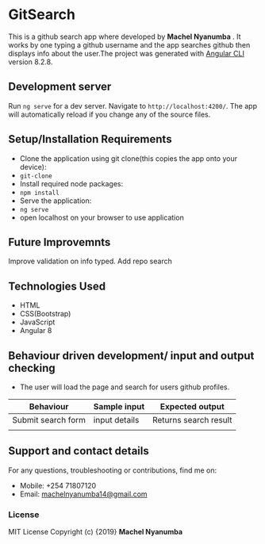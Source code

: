 # GitSearch
This is a github search app where developed by **Machel Nyanumba** . It works by one typing a github username and the app searches github then displays info about the user.The project was generated with [Angular CLI](https://github.com/angular/angular-cli) version 8.2.8.

## Development server

Run `ng serve` for a dev server. Navigate to `http://localhost:4200/`. The app will automatically reload if you change any of the source files.

 
## Setup/Installation Requirements
* Clone the application using git clone(this copies the app onto your device):
* `git-clone`
* Install required node packages:
* `npm install`
* Serve the application:
* `ng serve`
* open localhost on your browser to use application

## Future Improvemnts
Improve validation on info typed. Add repo search

## Technologies Used
* HTML
* CSS(Bootstrap)
* JavaScript
* Angular 8

## Behaviour driven development/ input and output checking
* The user will load the page and search for users github profiles.


| Behaviour                     | Sample input             | Expected output                                         |
|-------------------------------|--------------------------|-------------------------------------------|
| Submit search form            | input details       | Returns search result            |
|                | |                     |

## Support and contact details
For any questions, troubleshooting or contributions,  find me on:
* Mobile: +254 71807120
* Email: machelnyanumba14@gmail.com

### License
MIT License
Copyright (c) {2019} **Machel Nyanumba**


